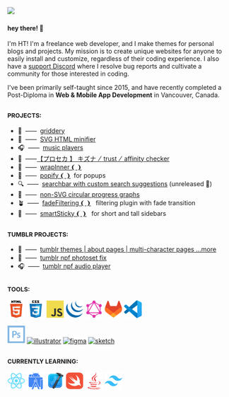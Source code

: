 ![](https://64.media.tumblr.com/5e315e357bfd650a487c95d83734f5de/d84fbc232a75465a-10/s2048x3072/5d4e5acd66b2fb82569c6657659df862330689fa.png)

#### hey there! 👋

I'm HT! I'm a freelance web developer, and I make themes for personal blogs and projects. My mission is to create unique websites for anyone to easily install and customize, regardless of their coding experience. I also have a [support Discord](https://discord.gg/RcMKnwz) where I resolve bug reports and cultivate a community for those interested in coding.  

I've been primarily self-taught since 2015, and have recently completed a Post-Diploma in <b>Web & Mobile App Development</b> in Vancouver, Canada.

### <sub>PROJECTS:</sub>
* 🍱 ⸺ [griddery](https://github.com/griddery/griddery.github.io#readme)
* 👻 ⸺ [SVG HTML minifier](https://glenthemes.tumblr.com/svg-html-minifier)
* 🎧 ⸺ [music players](//glenthemes.tumblr.com/tagged/my-music-player)
* 🥁 ⸺[【プロセカ 】 キズナ ⁄ trust ⁄ affinity checker](//jsfiddle.net/glenthemes/1nfs7eLd/show)
* 🎁 ⸺ [wrapInner&thinsp;❨&#x200A;❩](//gitlab.com/js-wrapinner/i)
* 📮 ⸺ [popify&thinsp;❨&#x200A;❩](https://gitlab.com/popify/i)&ensp;for popups
* 🔍 ⸺ [searchbar with custom search suggestions](https://gitlab.com/search-dropdown/i) (unreleased 🚧)
* 🔁 ⸺ [non-SVG circular progress graphs](https://gitlab.com/circle-graph/s)<!-- https://github.com/glenthemes/search-dropdown --><!-- * 🎼 ⸺ [quick music player with slider](https://gitlab.com/quick-music-player/q) (in progress 🚧) -->
* 🪴 ⸺ [fadeFiltering&thinsp;❨&#x200A;❩](//gitlab.com/fade-filtering/s)&ensp; filtering plugin with fade transition
* 🌿 ⸺ [smartSticky&thinsp;❨&#x200A;❩](//gitlab.com/smart-sticky/i)&ensp; for short and tall sidebars

### <sub>TUMBLR PROJECTS:</sub>
* 🥃 ⸺ [tumblr themes | about pages | multi-character pages ...more](//glenthemes.tumblr.com/portfolio)
* 📸 ⸺ [tumblr npf photoset fix](https://github.com/npf-images-v3/npf-images-v3.github.io/blob/main/WELCOME.md)
* 🎧 ⸺ [tumblr npf audio player](https://gitlab.com/tmblr-npf-audio/s/-/blob/main/README.md)

### <sub>TOOLS:</sub>
<!-- https://github.com/devicons/devicon/tree/master/icons -->
<a href="https://www.w3.org/html/" target="_blank" rel="noreferrer"> <img src="https://raw.githubusercontent.com/devicons/devicon/master/icons/html5/html5-original-wordmark.svg" alt="html5" width="40" height="40"/></a>  <a href="https://www.w3schools.com/css/" target="_blank" rel="noreferrer"><img src="https://raw.githubusercontent.com/devicons/devicon/master/icons/css3/css3-original-wordmark.svg" alt="css3" width="40" height="40"/></a>  <a href="https://developer.mozilla.org/en-US/docs/Web/JavaScript" target="_blank" rel="noreferrer"><img src="https://raw.githubusercontent.com/devicons/devicon/master/icons/javascript/javascript-original.svg" alt="javascript" width="40" height="40"/></a>  <a href="https://jquery.com/" target="_blank" rel="noreferrer"><img src="https://raw.githubusercontent.com/devicons/devicon/master/icons/jquery/jquery-original.svg" alt="javascript" width="40" height="40"/></a> <a href="//www.apollographql.com" target="_blank" rel="noreferrer"> <img src="https://raw.githubusercontent.com/devicons/devicon/master/icons/graphql/graphql-plain.svg" alt="GraphQL" width="40" height="40"/></a> <a href="https://gitlab.com" target="_blank" rel="noreferrer"><img src="https://raw.githubusercontent.com/devicons/devicon/master/icons/gitlab/gitlab-original.svg" alt="gitlab" width="40" height="40"/></a>  <a href="https://code.visualstudio.com" target="_blank" rel="noreferrer"><img src="https://raw.githubusercontent.com/devicons/devicon/master/icons/vscode/vscode-original.svg" alt="visual studio code" width="40" height="40"/></a>

<a href="https://www.photoshop.com/en" target="_blank" rel="noreferrer"><img src="https://raw.githubusercontent.com/devicons/devicon/master/icons/photoshop/photoshop-line.svg" alt="photoshop" width="40" height="40"/></a>  <a href="https://www.adobe.com/in/products/illustrator.html" target="_blank" rel="noreferrer"><img src="https://www.vectorlogo.zone/logos/adobe_illustrator/adobe_illustrator-icon.svg" alt="illustrator" width="40" height="40"/></a>  <a href="https://www.figma.com/" target="_blank" rel="noreferrer"><img src="https://www.vectorlogo.zone/logos/figma/figma-icon.svg" alt="figma" width="40" height="40"/></a>  <a href="https://www.sketch.com/" target="_blank" rel="noreferrer"> <img src="https://www.vectorlogo.zone/logos/sketchapp/sketchapp-icon.svg" alt="sketch" width="40" height="40"/></a>


### <sub>CURRENTLY LEARNING:</sub>

<a href="https://react.dev" target="_blank" rel="noreferrer"><img src="https://raw.githubusercontent.com/devicons/devicon/master/icons/react/react-original.svg" alt="React" width="40" height="40"/></a> <a href="https://developer.android.com/studio" target="_blank" rel="noreferrer"><img src="https://raw.githubusercontent.com/devicons/devicon/master/icons/androidstudio/androidstudio-plain.svg" alt="Android Studio" width="40" height="40"/></a> <a href="https://developer.apple.com/xcode" target="_blank" rel="noreferrer"><img src="https://raw.githubusercontent.com/devicons/devicon/master/icons/xcode/xcode-original.svg" alt="XCode" width="40" height="40"/></a> <a href="https://developer.apple.com/swift" target="_blank" rel="noreferrer"> <img src="https://raw.githubusercontent.com/devicons/devicon/master/icons/swift/swift-original.svg" alt="Swift" width="40" height="40"/></a> <a href="https://www.java.com/en/" target="_blank" rel="noreferrer"> <img src="https://raw.githubusercontent.com/devicons/devicon/master/icons/java/java-plain.svg" alt="Java" width="40" height="40"/></a> <a href="https://tailwindcss.com/" target="_blank" rel="noreferrer"> <img src="https://raw.githubusercontent.com/devicons/devicon/master/icons/tailwindcss/tailwindcss-plain.svg" alt="Tailwind CSS" width="40" height="40"/></a>

